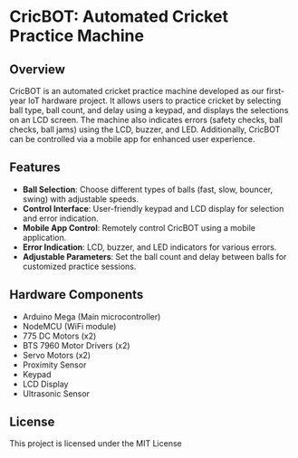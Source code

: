 # CricBOT: Automated Cricket Practice Machine

## Overview

CricBOT is an automated cricket practice machine developed as our first-year IoT hardware project. It allows users to practice cricket by selecting ball type, ball count, and delay using a keypad, and displays the selections on an LCD screen. The machine also indicates errors (safety checks, ball checks, ball jams) using the LCD, buzzer, and LED. Additionally, CricBOT can be controlled via a mobile app for enhanced user experience.

## Features

- **Ball Selection**: Choose different types of balls (fast, slow, bouncer, swing) with adjustable speeds.
- **Control Interface**: User-friendly keypad and LCD display for selection and error indication.
- **Mobile App Control**: Remotely control CricBOT using a mobile application.
- **Error Indication**: LCD, buzzer, and LED indicators for various errors.
- **Adjustable Parameters**: Set the ball count and delay between balls for customized practice sessions.

## Hardware Components

- Arduino Mega (Main microcontroller)
- NodeMCU (WiFi module)
- 775 DC Motors (x2)
- BTS 7960 Motor Drivers (x2)
- Servo Motors (x2)
- Proximity Sensor
- Keypad
- LCD Display
- Ultrasonic Sensor

## License
This project is licensed under the MIT License
